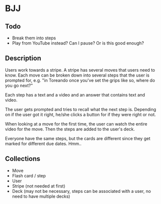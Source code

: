 BJJ
===

Todo
--
- Break them into steps
- Play from YouTube instead? Can I pause? Or is this good enough?

Description
--
Users work towards a stripe. A stripe has several moves that users need to know. Each move can be broken down into several steps that the user is prompted for, e.g. "in Toreando once you've set the grips like so, where do you go next?"

Each step has a text and a video and an answer that contains text and video.

The user gets prompted and tries to recall what the next step is. Depending on if the user got it right, he/she clicks a button for if they were right or not.

When looking at a move for the first time, the user can watch the entire video for the move. Then the steps are added to the user's deck.

Everyone have the same steps, but the cards are different since they get marked for different due dates. Hmm..

Collections
--
- Move
- Flash card / step
- User
- Stripe (not needed at first)
- Deck (may not be necessary, steps can be associated with a user, no need to have multiple decks)
